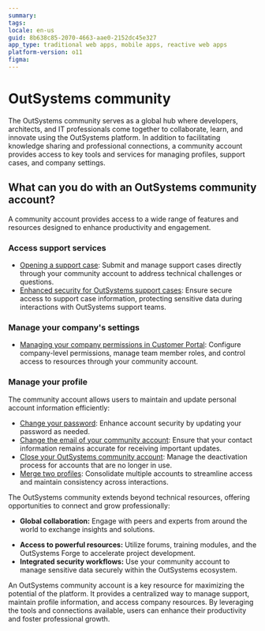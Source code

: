 ```yaml
---
summary:
tags:
locale: en-us
guid: 8b638c85-2070-4663-aae0-2152dc45e327
app_type: traditional web apps, mobile apps, reactive web apps
platform-version: o11
figma:
---
```


# OutSystems community

The OutSystems community serves as a global hub where developers, architects, and IT professionals come together to collaborate, learn, and innovate using the OutSystems platform. In addition to facilitating knowledge sharing and professional connections, a community account provides access to key tools and services for managing profiles, support cases, and company settings.  

## What can you do with an OutSystems community account?  

A community account provides access to a wide range of features and resources designed to enhance productivity and engagement.  

### Access support services  

* [Opening a support case](open-support-case.md): Submit and manage support cases directly through your community account to address technical challenges or questions.  
* [Enhanced security for OutSystems support cases](support-cases-security.md): Ensure secure access to support case information, protecting sensitive data during interactions with OutSystems support teams.  

### Manage your company's settings  

* [Managing your company permissions in Customer Portal](customer-portal.md): Configure company-level permissions, manage team member roles, and control access to resources through your community account.  

### Manage your profile  

The community account allows users to maintain and update personal account information efficiently:  

* [Change your password](change-community-pw.md): Enhance account security by updating your password as needed.  
* [Change the email of your community account](change-community-email.md): Ensure that your contact information remains accurate for receiving important updates.  
* [Close your OutSystems community account](close-community-account.md): Manage the deactivation process for accounts that are no longer in use.  
* [Merge two profiles](merge-accounts.md): Consolidate multiple accounts to streamline access and maintain consistency across interactions.  


The OutSystems community extends beyond technical resources, offering opportunities to connect and grow professionally:  

+ **Global collaboration:** Engage with peers and experts from around the world to exchange insights and solutions.  
* **Access to powerful resources:** Utilize forums, training modules, and the OutSystems Forge to accelerate project development.  
* **Integrated security workflows:** Use your community account to manage sensitive data securely within the OutSystems ecosystem.  


An OutSystems community account is a key resource for maximizing the potential of the platform. It provides a centralized way to manage support, maintain profile information, and access company resources. By leveraging the tools and connections available, users can enhance their productivity and foster professional growth.
